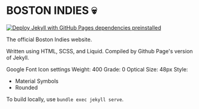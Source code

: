 # BOSTON INDIES 💀

[![Deploy Jekyll with GitHub Pages dependencies preinstalled](https://github.com/YWainczak/bostonIndies/actions/workflows/jekyll-gh-pages.yml/badge.svg)](https://github.com/YWainczak/bostonIndies/actions/workflows/jekyll-gh-pages.yml)

The official Boston Indies website.

Written using HTML, SCSS, and Liquid. Compiled by Github Page's version of Jekyll.

Google Font Icon settings
Weight: 400
Grade: 0
Optical Size: 48px
Style:
 - Material Symbols
 - Rounded

To build locally, use `bundle exec jekyll serve`.